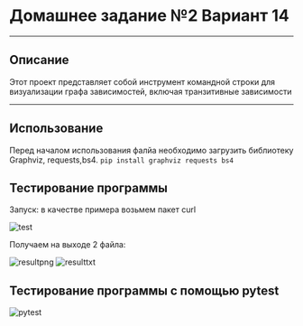 # Домашнее задание №2 Вариант 14
___
## Описание
Этот проект представляет собой инструмент командной строки для визуализации графа зависимостей, включая транзитивные зависимости
___
## Использование
Перед началом использования фалйа необходимо загрузить библиотеку Graphviz, requests,bs4.
`pip install graphviz requests bs4`

## Тестирование программы
Запуск: в качестве примера возьмем пакет curl

![test](https://github.com/d1nech/KonfUpravlenie/blob/main/HW%20№2/img/zapusk.png?raw=true)

Получаем на выходе 2 файла:

![resultpng](https://github.com/d1nech/KonfUpravlenie/blob/main/HW%20№2/img/resultgraph.png?raw=true) ![resulttxt](https://github.com/d1nech/KonfUpravlenie/blob/main/HW%20№2/img/resulttxt.png?raw=true)

## Тестирование программы c помощью pytest

![pytest](https://github.com/d1nech/KonfUpravlenie/blob/main/HW%20№2/img/pytest.png?raw=true)

